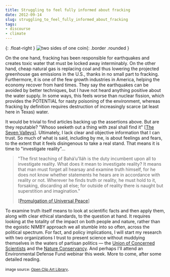 ```yaml
---
title: Struggling to feel fully informed about fracking
date: 2012-09-14
slug: struggling_to_feel_fully_informed_about_fracking
tags:
- discourse
- climate
---
```


{: .float-right }
![two sides of one coin](/img/frackingTwoSides.png){: .border .rounded }

On the one hand, fracking has been responsible for earthquakes and creates toxic
water that must be locked away interminably. On the other hand, cheap natural
gas is replacing coal and thus lowering the projected greenhouse gas emissions
in the U.S., thanks in no small part to fracking. Furthermore, it is one of the
few growth industries in America, helping the economy recover from hard times.
They say the earthquakes can be avoided by better techniques, but I have not
heard anything positive about the water supply. In some ways, this feels worse
than nuclear fission, which provides the POTENTIAL for nasty poisoning of the
environment, whereas fracking by definition requires destruction of increasingly
scarce (at least here in Texas) water.

<!-- truncate -->

It would be trivial to find articles backing up the assertions above. But are
they reputable? "Whoso seeketh out a thing with zeal shall find it" [[The Seven
Valleys](http://reference.bahai.org/en/t/b/SVFV/svfv-1.html)]. Ultimately, I lack clear and objective information that I can
trust. So much of what is said, including by me, is about feelings and fears, to
the extent that it feels disingenous to take a real stand. That means it is time
to "investigate reality"&hellip;

> "The first teaching of Bah&aacute;&rsquo;u&rsquo;ll&aacute;h is the duty
> incumbent upon all to investigate reality. What does it mean to investigate
> reality? It means that man must forget all hearsay and examine truth himself,
> for he does not know whether statements he hears are in accordance with
> reality or not. Wherever he finds truth or reality, he must hold to it,
> forsaking, discarding all else; for outside of reality there is naught but
> superstition and imagination."
>
> [[Promulgation of Universal Peace](http://reference.bahai.org/en/t/ab/PUP/pup-26.html)]

To examine truth itself means to look at scientific facts and then apply them,
along with clear ethical standards, to the question at hand. It requires looking
at the totality of the impact on both people and nature, rather than the
egoistic NIMBY approach we all stumble into so often, across the political
spectrum. For fact, and policy implications, I will start my research with two
organizations I trust to present science without muddying themselves in the
waters of partisan politics &mdash; the [Union
of Concerned Scientists](http://www.ucsusa.org/clean_energy/our-energy-choices/coal-and-other-fossil-fuels/how-natural-gas-works.html) and the [Nature
Conservancy](http://www.nature.org/ourinitiatives/regions/northamerica/unitedstates/newyork/placesweprotect/newyorkcity/ny1-marcellus-shale-101.xml). And perhaps I'll attend an Environmental Defense Fund webinar
this week. More to come, after some detailed reading.

<small>image source: [Open
Clip Art Library](http://openclipart.org/detail/170119/frackingonecointwosides-by-mauriceg)</small>.

